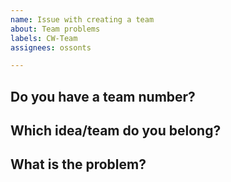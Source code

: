 ```yaml
---
name: Issue with creating a team
about: Team problems
labels: CW-Team
assignees: ossonts

---
```


<!-- Be sure to tell me which idea is yours -->

## Do you have a team number?

## Which idea/team do you belong?

## What is the problem?
